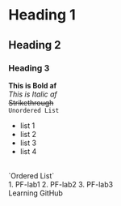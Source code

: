 # Heading 1
## Heading 2
### Heading 3
**This is Bold af**
<br/>
_This is Italic af_
<br/>
~~Strikethrough~~
<br/>
`Unordered List`
<br/>
- list 1
- list 2
- list 3
- list 4
<br/>
`Ordered List`
<br/>
1. PF-lab1
2. PF-lab2
3. PF-lab3
<br/>
Learning GitHub

